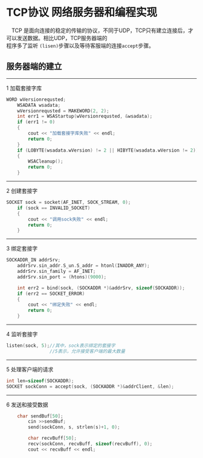 # TCP协议 网络服务器和编程实现   
&ensp;&ensp;TCP 是面向连接的稳定的传输的协议，不同于UDP，TCP只有建立连接后，才可以发送数据。相比UDP，TCP服务器端的   
程序多了监听 `(lisen)`步骤以及等待客服端的连接`accept`步骤。   
## 服务器端的建立   
---------------------
1 加载套接字库   
```C++
WORD wVersionrequsted;
	WSADATA wsadata;
	wVersionrequsted = MAKEWORD(2, 2);
	int err1 = WSAStartup(wVersionrequsted, &wsadata);
	if (err1 != 0)
	{
		cout << "加载套接字库失败" << endl;
		return 0;
	}
	if (LOBYTE(wsadata.wVersion) != 2 || HIBYTE(wsadata.wVersion != 2))
	{
		WSACleanup();
		return 0;
	}
```
--------------------------
2 创建套接字   
```C++
SOCKET sock = socket(AF_INET, SOCK_STREAM, 0);
	if (sock == INVALID_SOCKET)
	{
		cout << "调用sock失败" << endl;
		return 0;
	}
```
----------------------
3 绑定套接字   
```C++
SOCKADDR_IN addrSrv;
	addrSrv.sin_addr.S_un.S_addr = htonl(INADDR_ANY);
	addrSrv.sin_family = AF_INET;
	addrSrv.sin_port = (htons)(9000);

	int err2 = bind(sock, (SOCKADDR *)&addrSrv, sizeof(SOCKADDR));
	if (err2 == SOCKET_ERROR)
	{
		cout << "绑定失败" << endl;
		return 0;
	}
```
-------------------------------
4 监听套接字   
```C++
listen(sock, 5);//其中，sock表示绑定的套接字
                //5表示，允许接受客户端的最大数量
```
---------------------------
5 处理客户端的请求
```C++
int len=sizeof(SOCKADDR);
SOCKET sockConn = accept(sock, (SOCKADDR *)&addrClient, &len);
```
--------------------
6 发送和接受数据
```C++
    char sendBuf[50];
		cin >>sendBuf;
		send(sockConn, s, strlen(s)+1, 0);

		char recvBuff[50];
		recv(sockConn, recvBuff, sizeof(recvBuff), 0);
		cout << recvBuff << endl;
		
```

